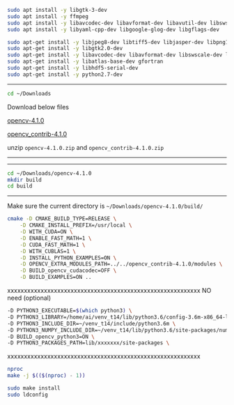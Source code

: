 ```bash
sudo apt install -y libgtk-3-dev
sudo apt install -y ffmpeg
sudo apt install -y libavcodec-dev libavformat-dev libavutil-dev libswscale-dev libavresample-dev
sudo apt install -y libyaml-cpp-dev libgoogle-glog-dev libgflags-dev
```
```bash
sudo apt-get install -y libjpeg8-dev libtiff5-dev libjasper-dev libpng12-dev
sudo apt-get install -y libgtk2.0-dev
sudo apt-get install -y libavcodec-dev libavformat-dev libswscale-dev libv4l-dev
sudo apt-get install -y libatlas-base-dev gfortran
sudo apt-get install -y libhdf5-serial-dev
sudo apt-get install -y python2.7-dev
```

*********************************************************************
```bash
cd ~/Downloads
```
Download below files

[opencv-4.1.0](https://hkpc-my.sharepoint.com/:u:/g/personal/kenlai_hkpc_org/EV-VN6E5SlBLsMnr7dqtx5IB9fMYXz2j3PiwMHGWsHjgKQ?e=myihCm)

[opencv_contrib-4.1.0](https://hkpc-my.sharepoint.com/:u:/g/personal/kenlai_hkpc_org/EcGCNUHhWBBNnEkRsnnF7gwB5pBtT5TP0wVqrBOBE0TrGg?e=EAL0v1)

unzip ```opencv-4.1.0.zip``` and ```opencv_contrib-4.1.0.zip```
********************************************************************

********************************************************************
```bash
cd ~/Downloads/opencv-4.1.0
mkdir build
cd build
```
********************************************************************
Make sure the current directory is ```~/Downloads/opencv-4.1.0/build/```

```bash
cmake -D CMAKE_BUILD_TYPE=RELEASE \
    -D CMAKE_INSTALL_PREFIX=/usr/local \
    -D WITH_CUDA=ON \
    -D ENABLE_FAST_MATH=1 \
    -D CUDA_FAST_MATH=1 \
    -D WITH_CUBLAS=1 \
    -D INSTALL_PYTHON_EXAMPLES=ON \
    -D OPENCV_EXTRA_MODULES_PATH=../../opencv_contrib-4.1.0/modules \
    -D BUILD_opencv_cudacodec=OFF \
    -D BUILD_EXAMPLES=ON ..
```

xxxxxxxxxxxxxxxxxxxxxxxxxxxxxxxxxxxxxxxxxxxxxxxxxxxxxxxxxx
NO need
(optional) 
```bash
-D PYTHON3_EXECUTABLE=$(which python3) \
-D PYTHON3_LIBRARY=/home/ai/venv_t14/lib/python3.6/config-3.6m-x86_64-linux-gnu/libpython3.6m.so \
-D PYTHON3_INCLUDE_DIR=~/venv_t14/include/python3.6m \
-D PYTHON3_NUMPY_INCLUDE_DIR=~/venv_t14/lib/python3.6/site-packages/numpy/core/include \
-D BUILD_opencv_python3=ON \
-D PYTHON3_PACKAGES_PATH=lib/xxxxxxx/site-packages \
```
xxxxxxxxxxxxxxxxxxxxxxxxxxxxxxxxxxxxxxxxxxxxxxxxxxxxxxxxxx

```bash
nproc
make -j $(($(nproc) - 1))
```
```bash
sudo make install
sudo ldconfig
```

